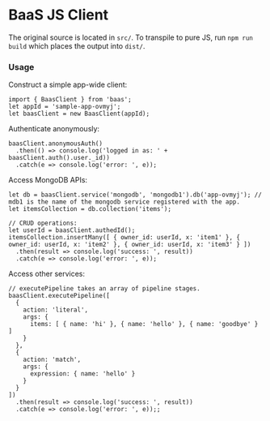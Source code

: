 # BaaS JS Client

The original source is located in `src/`.
To transpile to pure JS, run `npm run build` which places the output into `dist/`.

### Usage

Construct a simple app-wide client:
```
import { BaasClient } from 'baas';
let appId = 'sample-app-ovmyj';
let baasClient = new BaasClient(appId);
```

Authenticate anonymously:
```
baasClient.anonymousAuth()
  .then(() => console.log('logged in as: ' + baasClient.auth().user._id))
  .catch(e => console.log('error: ', e));
```

Access MongoDB APIs:
```
let db = baasClient.service('mongodb', 'mongodb1').db('app-ovmyj'); // mdb1 is the name of the mongodb service registered with the app.
let itemsCollection = db.collection('items');

// CRUD operations:
let userId = baasClient.authedId();
itemsCollection.insertMany([ { owner_id: userId, x: 'item1' }, { owner_id: userId, x: 'item2' }, { owner_id: userId, x: 'item3' } ])
  .then(result => console.log('success: ', result))
  .catch(e => console.log('error: ', e));
```

Access other services:
```
// executePipeline takes an array of pipeline stages.
baasClient.executePipeline([
  {
    action: 'literal',
    args: {
      items: [ { name: 'hi' }, { name: 'hello' }, { name: 'goodbye' } ]
    }
  },
  {
    action: 'match',
    args: {
      expression: { name: 'hello' }
    }
  }
])
  .then(result => console.log('success: ', result))
  .catch(e => console.log('error: ', e));;
```
